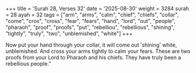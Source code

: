 +++
title = 'Surah 28, Verses 32'
date = '2025-08-30'
weight = 3284
surah = 28
ayah = 32
tags = ["arm", "arms", "calm", "chief", "chiefs", "collar", "come", "cros", "cross", "fear", "fears", "hand", "lord", "out", "people", "pharaoh", "proof", "proofs", "put", "rebelliou", "rebellious", "shining", "tightly", "truly", "two", "unblemished", "white"]
+++

Now put your hand through your collar, it will come out ˹shining˺ white, unblemished. And cross your arms tightly to calm your fears. These are two proofs from your Lord to Pharaoh and his chiefs. They have truly been a rebellious people.”
